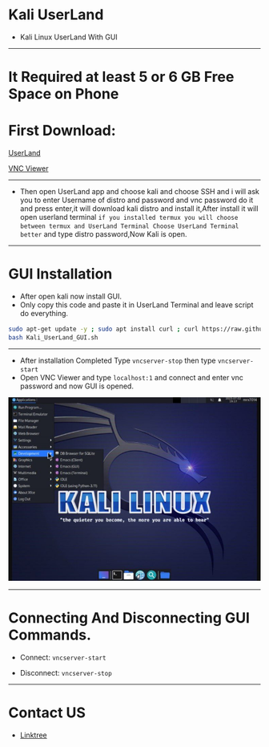 # Kali UserLand

- Kali Linux UserLand With GUI
____

# It Required at least 5 or 6 GB Free Space on Phone

# First Download:

<a href="https://f-droid.org/repo/tech.ula_2927098.apk">UserLand</a>
<div>
<a href="https://play.google.com/store/apps/details?id=com.realvnc.viewer.android">VNC Viewer</a>
</div>

____

- Then open UserLand app and choose kali and choose SSH and i will ask you to enter Username of distro and password and vnc password do it and press enter,it will download kali distro and install it,After install it will open userland terminal ```if you installed termux you will choose between termux and UserLand Terminal Choose UserLand Terminal better``` and type distro password,Now Kali is open.


___

# GUI Installation 

- After open kali now install GUI.
- Only copy this code and paste it in UserLand Terminal and leave script do everything.
```sh
sudo apt-get update -y ; sudo apt install curl ; curl https://raw.githubusercontent.com/mrx7014/Kali-UserLand/main/Kali_UserLand_GUI.sh >> Kali_UserLand_GUI.sh
bash Kali_UserLand_GUI.sh
```
___

- After installation Completed Type ```vncserver-stop``` then type ```vncserver-start```
- Open VNC Viewer and type ```localhost:1``` and connect and enter vnc password and now GUI is opened.

<img src="/images/IMG_20230702_223854_338.jpg">

___

# Connecting And Disconnecting GUI Commands.

- Connect: ```vncserver-start```

- Disconnect: ```vncserver-stop```

____

# Contact US

- <a href="https://linktr.ee/mrx7014">Linktree</a>

